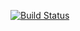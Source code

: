 [![Build Status](https://travis-ci.org/zaabjuda/devcentry-vcs-http.svg)](https://travis-ci.org/zaabjuda/devcentry-vcs-http)